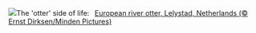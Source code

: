 ![](https://www.bing.com/th?id=OHR.IceHoleOtter_EN-US7859051687_UHD.jpg&w=1000)The 'otter' side of life:&nbsp;&ensp;[European river otter, Lelystad, Netherlands (© Ernst Dirksen/Minden Pictures)](https://www.bing.com/th?id=OHR.IceHoleOtter_EN-US7859051687_UHD.jpg)
<br><br/>
